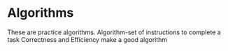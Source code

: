 # Algorithms

These are practice algorithms. 
Algorithm-set of instructions to complete a task
Correctness and Efficiency make a good algorithm